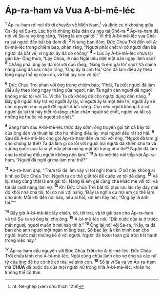 # Áp-ra-ham và Vua A-bi-mê-léc
<sup><b>1</b></sup> Áp-ra-ham rời nơi đó di chuyển về Miền Nam,[^1] và định cư ở khoảng giữa Ca-đe và Su-rơ. Lúc họ là những kiều dân cư ngụ tại Ghê-ra <sup><b>2</b></sup> Áp-ra-ham đã nói về Sa-ra vợ ông rằng, “Nàng là em gái tôi.” Vì thế A-bi-mê-léc vua Ghê-ra sai người đến bắt bà đem đi. <sup><b>3</b></sup> Nhưng ban đêm, Đức Chúa Trời đến với A-bi-mê-léc trong chiêm bao, phán rằng, “Ngươi phải chết vì cớ người đàn bà ngươi đã bắt về, vì người ấy đã có chồng” <sup><b>4</b></sup> – Lúc ấy A-bi-mê-léc chưa lại gần bà– Ông thưa, “Lạy Chúa, lẽ nào Ngài tiêu diệt một dân ngay lành sao? <sup><b>5</b></sup> Chẳng phải ông ấy đã nói với con rằng, ‘Nàng là em gái tôi’ sao? Và chính nàng cũng đã xác nhận rằng, ‘Ông ấy là anh tôi.’ Con đã làm điều ấy theo lòng ngay thẳng của con, và hai tay con vô tội.”

<sup><b>6</b></sup> Đức Chúa Trời phán với ông trong chiêm bao, “Phải, Ta biết ngươi đã làm điều ấy theo lòng ngay thẳng của ngươi, nên Ta ngăn cản ngươi để ngươi không mắc tội với Ta. Vì thế Ta đã không để cho ngươi đụng đến nàng. <sup><b>7</b></sup> Bây giờ ngươi hãy trả vợ người ấy lại, vì người ấy là một tiên tri; người ấy sẽ cầu nguyện cho ngươi để ngươi được sống. Còn nếu ngươi không trả vợ người ấy lại thì hãy biết rõ rằng: chắc chắn ngươi sẽ chết, ngươi và tất cả những kẻ thuộc về ngươi sẽ chết.”

<sup><b>8</b></sup> Sáng hôm sau A-bi-mê-léc thức dậy sớm; ông truyền gọi tất cả bầy tôi của ông đến và thuật lại cho họ những điều ấy; mọi người đều rất sợ hãi. <sup><b>9</b></sup> Sau đó A-bi-mê-léc cho gọi Áp-ra-ham đến và nói với ông, “Ngươi đã làm gì cho chúng ta thế? Ta đã làm gì có lỗi với ngươi mà ngươi đã khiến cho ta và vương quốc của ta suýt nữa phải mang một tội trọng như thế? Ngươi đã làm cho ta những điều ngươi không nên làm.” <sup><b>10</b></sup> A-bi-mê-léc nói tiếp với Áp-ra-ham, “Ngươi đã nghĩ gì mà làm như thế?”

<sup><b>11</b></sup> Áp-ra-ham đáp, “Thưa tôi đã làm vậy vì tôi nghĩ thầm: Ở xứ này không ai kính sợ Đức Chúa Trời. Người ta có thể giết tôi để cướp vợ tôi dễ dàng. <sup><b>12</b></sup> Vả lại nàng cũng thật là em gái tôi. Nàng là em gái cùng cha khác mẹ với tôi, và tôi đã cưới nàng làm vợ. <sup><b>13</b></sup> Khi Đức Chúa Trời bắt tôi phải lưu lạc rày đây mai đó khỏi nhà cha tôi, tôi có nói với nàng, ‘Đây là nghĩa cử mà em có thể làm cho anh: Mỗi khi đến nơi nào, nếu ai hỏi, xin em hãy nói, “Ông ấy là anh tôi.”’”

<sup><b>14</b></sup> Bấy giờ A-bi-mê-léc lấy chiên, bò, tôi trai, và tớ gái ban cho Áp-ra-ham và trả Sa-ra vợ ông lại cho ông. <sup><b>15</b></sup> A-bi-mê-léc nói, “Đất nước của ta ở trước mặt ngươi; ngươi muốn ở nơi nào thì ở.” <sup><b>16</b></sup> Ông lại nói với Sa-ra, “Nầy, ta đã ban cho anh ngươi một ngàn miếng bạc. Số bạc ấy là tiền minh oan cho ngươi trước mặt những kẻ ở với ngươi. Ngươi đã hoàn toàn giữ tròn tiết hạnh trong việc này.”

<sup><b>17</b></sup> Áp-ra-ham cầu nguyện với Đức Chúa Trời cho A-bi-mê-léc. Đức Chúa Trời chữa lành cho A-bi-mê-léc. Ngài cũng chữa lành cho vợ ông và các nữ tỳ của ông để họ có thể có thai và sinh con. <sup><b>18</b></sup> Số là vì Sa-ra vợ Áp-ra-ham mà **CHÚA** đã buộc dạ của mọi người nữ trong nhà A-bi-mê-léc, khiến họ không thể có thai.

[^1]: nt: Nê-ghép (xem chú thích 12:9)
